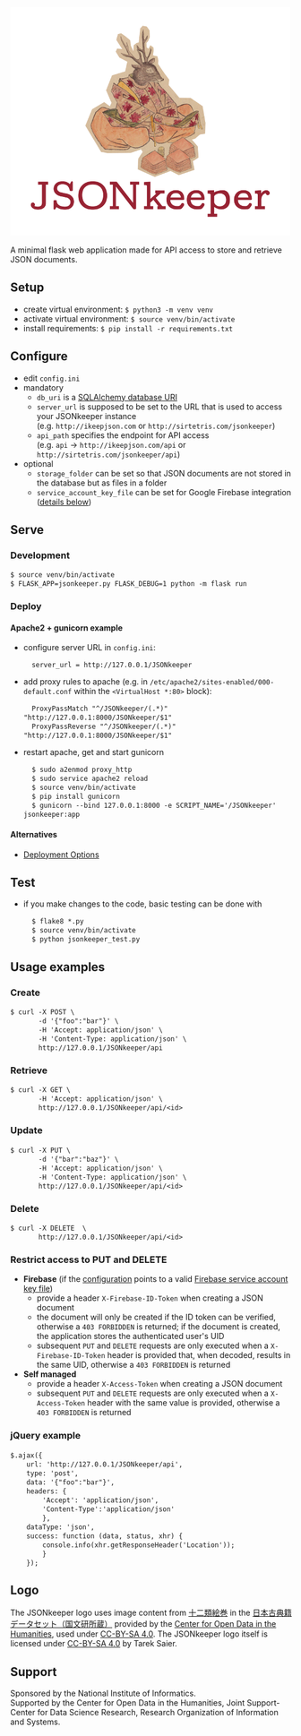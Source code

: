 ![JSONkeeper](logo_500px.png)

A minimal flask web application made for API access to store and retrieve JSON documents.

## Setup
* create virtual environment: `$ python3 -m venv venv`
* activate virtual environment: `$ source venv/bin/activate`
* install requirements: `$ pip install -r requirements.txt`

## Configure
* edit `config.ini`
* mandatory
    * `db_uri` is a [SQLAlchemy database URI](http://docs.sqlalchemy.org/en/latest/core/engines.html#database-urls)
    * `server_url` is supposed to be set to the URL that is used to access your JSONkeeper instance<br>(e.g. `http://ikeepjson.com` or `http://sirtetris.com/jsonkeeper`)
    * `api_path` specifies the endpoint for API access<br>(e.g. `api` →  `http://ikeepjson.com/api` or `http://sirtetris.com/jsonkeeper/api`)
* optional
    * `storage_folder` can be set so that JSON documents are not stored in the database but as files in a folder
    * `service_account_key_file` can be set for Google Firebase integration ([details below](#restrict-access-to-put-and-delete))

## Serve
### Development
    $ source venv/bin/activate
    $ FLASK_APP=jsonkeeper.py FLASK_DEBUG=1 python -m flask run

### Deploy
#### Apache2 + gunicorn example
* configure server URL in `config.ini`:

        server_url = http://127.0.0.1/JSONkeeper

* add proxy rules to apache (e.g. in `/etc/apache2/sites-enabled/000-default.conf` within the `<VirtualHost *:80>` block):

        ProxyPassMatch "^/JSONkeeper/(.*)" "http://127.0.0.1:8000/JSONkeeper/$1"
        ProxyPassReverse "^/JSONkeeper/(.*)" "http://127.0.0.1:8000/JSONkeeper/$1"

* restart apache, get and start gunicorn

        $ sudo a2enmod proxy_http
        $ sudo service apache2 reload
        $ source venv/bin/activate
        $ pip install gunicorn
        $ gunicorn --bind 127.0.0.1:8000 -e SCRIPT_NAME='/JSONkeeper' jsonkeeper:app

#### Alternatives
* [Deployment Options](http://flask.pocoo.org/docs/0.12/deploying/)

## Test
* if you make changes to the code, basic testing can be done with

        $ flake8 *.py
        $ source venv/bin/activate
        $ python jsonkeeper_test.py

## Usage examples
### Create
    $ curl -X POST \
           -d '{"foo":"bar"}' \
           -H 'Accept: application/json' \
           -H 'Content-Type: application/json' \
           http://127.0.0.1/JSONkeeper/api
### Retrieve
    $ curl -X GET \
           -H 'Accept: application/json' \
           http://127.0.0.1/JSONkeeper/api/<id>
### Update
    $ curl -X PUT \
           -d '{"bar":"baz"}' \
           -H 'Accept: application/json' \
           -H 'Content-Type: application/json' \
           http://127.0.0.1/JSONkeeper/api/<id>
### Delete
    $ curl -X DELETE  \
           http://127.0.0.1/JSONkeeper/api/<id>

### Restrict access to PUT and DELETE
* **Firebase** (if the [configuration](#configure) points to a valid [Firebase service account key file](https://firebase.google.com/docs/admin/setup#add_firebase_to_your_app))
    * provide a header `X-Firebase-ID-Token` when creating a JSON document
    * the document will only be created if the ID token can be verified, otherwise a `403 FORBIDDEN` is returned; if the document is created, the application stores the authenticated user's UID
    * subsequent `PUT` and `DELETE` requests are only executed when a `X-Firebase-ID-Token` header is provided that, when decoded, results in the same UID, otherwise a `403 FORBIDDEN` is returned
* **Self managed**
    * provide a header `X-Access-Token` when creating a JSON document
    * subsequent `PUT` and `DELETE` requests are only executed when a `X-Access-Token` header with the same value is provided, otherwise a `403 FORBIDDEN` is returned

### jQuery example
    $.ajax({
        url: 'http://127.0.0.1/JSONkeeper/api',
        type: 'post',
        data: '{"foo":"bar"}',
        headers: {
            'Accept': 'application/json',
            'Content-Type':'application/json'
            },
        dataType: 'json',
        success: function (data, status, xhr) {
            console.info(xhr.getResponseHeader('Location'));
            }
        });

## Logo
The JSONkeeper logo uses image content from [十二類絵巻](http://codh.rois.ac.jp/pmjt/book/200015137/) in the [日本古典籍データセット（国文研所蔵）](http://codh.rois.ac.jp/pmjt/book/) provided by the [Center for Open Data in the Humanities](http://codh.rois.ac.jp/), used under [CC-BY-SA 4.0](http://creativecommons.org/licenses/by-sa/4.0/).
The JSONkeeper logo itself is licensed under [CC-BY-SA 4.0](http://creativecommons.org/licenses/by-sa/4.0/) by Tarek Saier.

## Support
Sponsored by the National Institute of Informatics.  
Supported by the Center for Open Data in the Humanities, Joint Support-Center for Data Science Research, Research Organization of Information and Systems.
